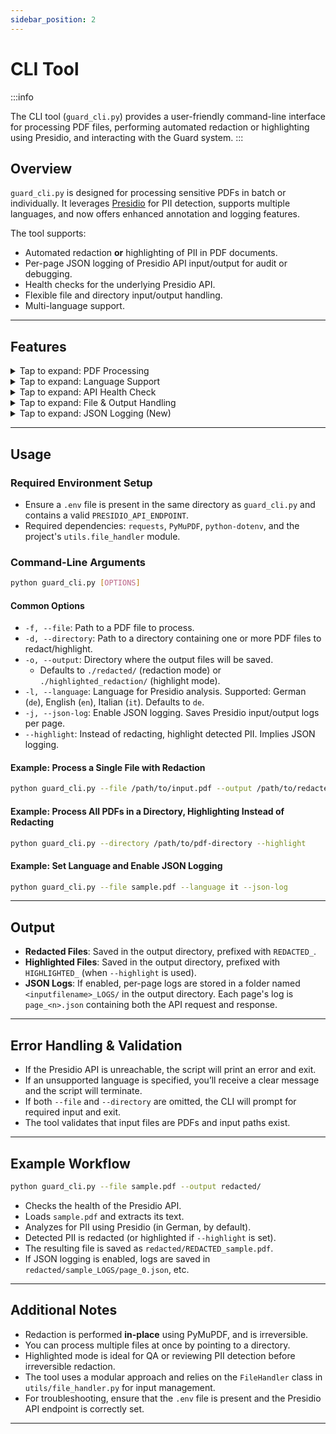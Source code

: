 ```yaml
---
sidebar_position: 2
---
```


# CLI Tool

:::info

The CLI tool (`guard_cli.py`) provides a user-friendly command-line interface for processing PDF files, performing automated redaction or highlighting using Presidio, and interacting with the Guard system.
:::

## Overview

`guard_cli.py` is designed for processing sensitive PDFs in batch or individually. It leverages [Presidio](https://microsoft.github.io/presidio/) for PII detection, supports multiple languages, and now offers enhanced annotation and logging features.

The tool supports:
- Automated redaction **or** highlighting of PII in PDF documents.
- Per-page JSON logging of Presidio API input/output for audit or debugging.
- Health checks for the underlying Presidio API.
- Flexible file and directory input/output handling.
- Multi-language support.

---

## Features

<details>
<summary>Tap to expand: PDF Processing</summary>

- **Parsing PDF files**: Extracts the text layer from PDF files using [PyMuPDF](https://github.com/pymupdf/PyMuPDF), preparing them for PII analysis.
- **Automated PII Redaction or Highlighting**: 
  - By default, detected PII is **redacted** (blacked out) in the output PDF.
  - You can instead **highlight** detected PII using `--highlight` for review or QA purposes.
- **Batch Processing**: Supports processing multiple files at once by specifying a directory.
- **Output Naming**: 
  - Redacted files are saved with the prefix `REDACTED_` in the chosen output directory.
  - Highlighted files are saved with the prefix `HIGHLIGHTED_` in the output directory (defaults to `./highlighted_redaction/`).
- **Custom Redaction via JSON Input**:
  - Use `--json-input <dir>` to apply redactions directly from existing JSON metadata, bypassing backend PII detection.
  - The argument must point to a **directory** containing per-page redaction files named like `page_0.json`, `page_1.json`, etc.
  - Example usage: `-i redacted/LOGS_filename -f filename.pdf`  
    This expects a matching PDF file (`filename.pdf`) and a folder (`redacted/LOGS_filename/`) with the page-wise JSON files.
  - Useful for reprocessing with previously exported redaction metadata generated via JSON logging.
</details>

<details>
<summary>Tap to expand: Language Support</summary>

- **Supported Languages**: German (`de`), English (`en`), and Italian (`it`).
- **Default Language**: If not specified, defaults to German (`de`).
- **Custom Language Selection**: Use the `--language` option to select among the supported languages.
- **Display**: The CLI provides user-friendly language names and codes for clarity.
- **Validation**: The tool checks for unsupported languages and exits with a clear message if needed.
</details>

<details>
<summary>Tap to expand: API Health Check</summary>

- **Startup Health Check**: On every run, the CLI checks if the configured Presidio API endpoint is reachable and healthy before processing documents.
- **Error Handling**: If the API is unavailable, the tool exits and prints the error reason.
</details>

<details>
<summary>Tap to expand: File & Output Handling</summary>

- **Flexible Input**: Accepts either a single file (`--file`) or an entire directory (`--directory`) containing PDF files.
- **Validation**: Checks file and directory existence and ensures files are PDFs before processing.
- **Output Directory**:
  - You can specify where output files will be saved using `--output`.
  - Defaults:
    - Redacted: `./redacted/`
    - Highlighted: `./highlighted_redaction/`
- **Log Output**:
  - If JSON logging is enabled, logs are saved per PDF in a subdirectory named `<inputfilename>_LOGS/`, with one JSON file per page.
</details>

<details>
<summary>Tap to expand: JSON Logging (New)</summary>

- **Per-Page Logs**: Use `-j` or `--json-log` to save input and output from each Presidio API call per page.
- **Highlight Mode Implies Logging**: If `--highlight` is used, logging is automatically enabled.
- **Log Structure**: For each page, a JSON file captures the input request and Presidio's response.
- **Log Location**: Logs are stored in a folder named `<PDF_STEM>_LOGS` inside the chosen output directory.
</details>

---

## Usage

### Required Environment Setup

- Ensure a `.env` file is present in the same directory as `guard_cli.py` and contains a valid `PRESIDIO_API_ENDPOINT`.
- Required dependencies: `requests`, `PyMuPDF`, `python-dotenv`, and the project's `utils.file_handler` module.

### Command-Line Arguments

```bash
python guard_cli.py [OPTIONS]
```

#### Common Options

- `-f, --file`: Path to a PDF file to process.
- `-d, --directory`: Path to a directory containing one or more PDF files to redact/highlight.
- `-o, --output`: Directory where the output files will be saved.  
  - Defaults to `./redacted/` (redaction mode) or `./highlighted_redaction/` (highlight mode).
- `-l, --language`: Language for Presidio analysis. Supported: German (`de`), English (`en`), Italian (`it`). Defaults to `de`.
- `-j, --json-log`: Enable JSON logging. Saves Presidio input/output logs per page.
- `--highlight`: Instead of redacting, highlight detected PII. Implies JSON logging.

#### Example: Process a Single File with Redaction

```bash
python guard_cli.py --file /path/to/input.pdf --output /path/to/redacted/
```

#### Example: Process All PDFs in a Directory, Highlighting Instead of Redacting

```bash
python guard_cli.py --directory /path/to/pdf-directory --highlight
```

#### Example: Set Language and Enable JSON Logging

```bash
python guard_cli.py --file sample.pdf --language it --json-log
```

---

## Output

- **Redacted Files**: Saved in the output directory, prefixed with `REDACTED_`.
- **Highlighted Files**: Saved in the output directory, prefixed with `HIGHLIGHTED_` (when `--highlight` is used).
- **JSON Logs**: If enabled, per-page logs are stored in a folder named `<inputfilename>_LOGS/` in the output directory. Each page's log is `page_<n>.json` containing both the API request and response.

---

## Error Handling & Validation

- If the Presidio API is unreachable, the script will print an error and exit.
- If an unsupported language is specified, you’ll receive a clear message and the script will terminate.
- If both `--file` and `--directory` are omitted, the CLI will prompt for required input and exit.
- The tool validates that input files are PDFs and input paths exist.

---

## Example Workflow

```bash
python guard_cli.py --file sample.pdf --output redacted/
```
- Checks the health of the Presidio API.
- Loads `sample.pdf` and extracts its text.
- Analyzes for PII using Presidio (in German, by default).
- Detected PII is redacted (or highlighted if `--highlight` is set).
- The resulting file is saved as `redacted/REDACTED_sample.pdf`.
- If JSON logging is enabled, logs are saved in `redacted/sample_LOGS/page_0.json`, etc.

---

## Additional Notes

- Redaction is performed **in-place** using PyMuPDF, and is irreversible.
- You can process multiple files at once by pointing to a directory.
- Highlighted mode is ideal for QA or reviewing PII detection before irreversible redaction.
- The tool uses a modular approach and relies on the `FileHandler` class in `utils/file_handler.py` for input management.
- For troubleshooting, ensure that the `.env` file is present and the Presidio API endpoint is correctly set.

---